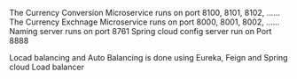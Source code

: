 The Currency Conversion Microservice runs on port 8100,  8101, 8102, ......
The Currency Exchnage Microservice runs on port 8000,  8001, 8002, ......
Naming server runs on port 8761
Spring cloud config server run on Port 8888

Locad balancing and Auto Balancing is done using  Eureka, Feign and Spring cloud Load balancer 
